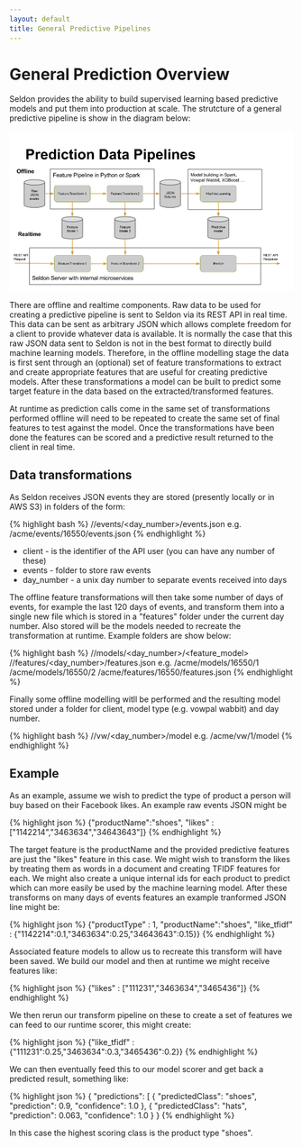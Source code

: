 ```yaml
---
layout: default
title: General Predictive Pipelines
---
```


# General Prediction Overview

Seldon provides the ability to build supervised learning based predictive models and put them into production at scale. The strutcture of a general predictive pipeline is show in the diagram below:

![Predictive Data Pipelines](/img/predictive-data-pipelines.png)

There are offline and realtime components. Raw data to be used for creating a predictive pipeline is sent to Seldon via its REST API in real time. This data can be sent as arbitrary JSON which allows complete freedom for a client to provide whatever data is available. It is normally the case that this raw JSON data sent to Seldon is not in the best format to directly build machine learning models. Therefore, in the offline modelling stage the data is first sent through an (optional) set of feature transformations to extract and create appropriate features that are useful for creating predictive models. After these transformations a model can be built to predict some target feature in the data based on the extracted/transformed features. 

At runtime as prediction calls come in the same set of transformations performed offline will need to be repeated to create the same set of final features to test against the model. Once the transformations have been done the features can be scored and a predictive result returned to the client in real time.

## Data transformations

As Seldon receives JSON events they are stored (presently locally or in AWS S3) in folders of the form:

{% highlight bash %}
/<client>/events/<day_number>/events.json
e.g.
/acme/events/16550/events.json
{% endhighlight %}

 * client - is the identifier of the API user (you can have any number of these)
 * events - folder to store raw events
 * day_number - a unix day number to separate events received into days

The offline feature transformations will then take some number of days of events, for example the last 120 days of events, and transform them into a single new file which is stored in a "features" folder under the current day number. Also stored will be the models needed to recreate the transformation at runtime. Example folders are show below:

{% highlight bash %}
/<client>/models/<day_number>/<feature_model>
/<client>/features/<day_number>/features.json
e.g.
/acme/models/16550/1
/acme/models/16550/2
/acme/features/16550/features.json
{% endhighlight %}

Finally some offline modelling witll be performed and the resulting model stored under a folder for client, model type (e.g. vowpal wabbit) and day number.

{% highlight bash %}
/<client>/vw/<day_number>/model
e.g.
/acme/vw/1/model
{% endhighlight %}

## Example

As an example, assume we wish to predict the type of product a person will buy based on their Facebook likes. An example raw events JSON might be

{% highlight json %}
{"productName":"shoes", "likes" : ["1142214","3463634","34643643"]}
{% endhighlight %}

The target feature is the productName and the provided predictive features are just the "likes" feature in this case. We might wish to transform the likes by treating them as words in a document and creating TFIDF features for each. We might also create a unique internal ids for each product to predict which can more easily be used by the machine learning model. After these transforms on many days of events features an example tranformed JSON line might be:

{% highlight json %}
{"productType" : 1, "productName":"shoes", "like_tfidf" : {"1142214":0.1,"3463634":0.25,"34643643":0.15}}
{% endhighlight %}

Associated feature models to allow us to recreate this transform will have been saved. We build our model and then at runtime we might receive features like:

{% highlight json %}
{"likes" : ["111231","3463634","3465436"]}
{% endhighlight %}

We then rerun our transform pipeline on these to create a set of features we can feed to our runtime scorer, this might create:

{% highlight json %}
{"like_tfidf" : {"111231":0.25,"3463634":0.3,"3465436":0.2}}
{% endhighlight %}

We can then eventually feed this to our model scorer and get back a predicted result, something like:

{% highlight json %}
{
  "predictions": [
    {
      "predictedClass": "shoes", 
      "prediction": 0.9,
      "confidence": 1.0 
    }, 
    {
      "predictedClass": "hats", 
      "prediction": 0.063,
      "confidence": 1.0
    }
}
{% endhighlight %}

In this case the highest scoring class is the product type "shoes".





